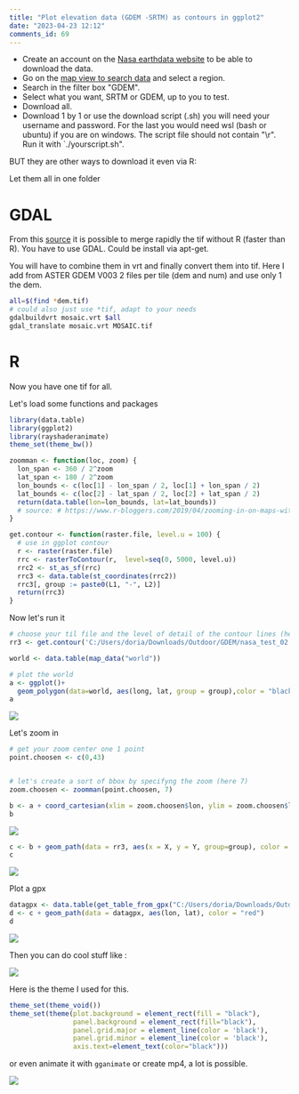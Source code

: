 ```yaml
--- 
title: "Plot elevation data (GDEM -SRTM) as contours in ggplot2" 
date: "2023-04-23 12:12" 
comments_id: 69
--- 
```


- Create an account on the [Nasa earthdata website](https://earthdata.nasa.gov/) to be able to download the data.
- Go on the [map view to search data](https://search.earthdata.nasa.gov/search) and select a region.
- Search in the filter box "GDEM".
- Select what you want, SRTM or GDEM, up to you to test.
- Download all.
- Download 1 by 1 or use the download script (.sh) you will need your username and password. For the last you would need wsl (bash or ubuntu) if you are on windows. The script file should not contain "\r". Run it with `./yourscript.sh".


BUT they are other ways to download it even via R:


Let them all in one folder

# GDAL

From this [source](https://gis.stackexchange.com/a/408179/198865) it is possible to merge rapidly the tif without R (faster than R).
You have to use GDAL. Could be install via apt-get.

You will have to combine them in vrt and finally convert them into tif. Here I add from ASTER GDEM V003 2 files per tile (dem and num) and use only 1 the dem.

```sh
all=$(find *dem.tif)
# could also just use *tif, adapt to your needs
gdalbuildvrt mosaic.vrt $all
gdal_translate mosaic.vrt MOSAIC.tif
```


# R


Now you have one tif for all.

Let's load some functions and packages

```r
library(data.table)
library(ggplot2)
library(rayshaderanimate)
theme_set(theme_bw())

zoomman <- function(loc, zoom) {
  lon_span <- 360 / 2^zoom
  lat_span <- 180 / 2^zoom
  lon_bounds <- c(loc[1] - lon_span / 2, loc[1] + lon_span / 2)
  lat_bounds <- c(loc[2] - lat_span / 2, loc[2] + lat_span / 2)
  return(data.table(lon=lon_bounds, lat=lat_bounds))
  # source: # https://www.r-bloggers.com/2019/04/zooming-in-on-maps-with-sf-and-ggplot2/
}

get.contour <- function(raster.file, level.u = 100) {
  # use in ggplot contour
  r <- raster(raster.file)
  rrc <- rasterToContour(r,  level=seq(0, 5000, level.u))
  rrc2 <- st_as_sf(rrc)
  rrc3 <- data.table(st_coordinates(rrc2))
  rrc3[, group := paste0(L1, "-", L2)]
  return(rrc3)
}
```

Now let's run it

```r 
# choose your til file and the level of detail of the contour lines (here 100m)
rr3 <- get.contour('C:/Users/doria/Downloads/Outdoor/GDEM/nasa_test_02.tif', 100)

world <- data.table(map_data("world"))

# plot the world
a <- ggplot()+
  geom_polygon(data=world, aes(long, lat, group = group),color = "black", fill=NA)
a

```

![](../assets/images/posts/2023/world.png)

Let's zoom in

```r
# get your zoom center one 1 point
point.choosen <- c(0,43)


# let's create a sort of bbox by specifyng the zoom (here 7)
zoom.choosen <- zoomman(point.choosen, 7)

b <- a + coord_cartesian(xlim = zoom.choosen$lon, ylim = zoom.choosen$lat)
b
```
![](../assets/images/posts/2023/world2.png)


```r
c <- b + geom_path(data = rr3, aes(x = X, y = Y, group=group), color = "grey20")
c
```
![](../assets/images/posts/2023/world3.png)

Plot a gpx

```r
datagpx <- data.table(get_table_from_gpx("C:/Users/doria/Downloads/Outdoor/Gpx/BikeTrip2022b.gpx"))
d <- c + geom_path(data = datagpx, aes(lon, lat), color = "red")
d
```
![](../assets/images/posts/2023/world4.png)

Then you can do cool stuff like :

![](../assets/images/posts/2023/world5.png)

Here is the theme I used for this.

```r
theme_set(theme_void())
theme_set(theme(plot.background = element_rect(fill = "black"),
                panel.background = element_rect(fill="black"),
                panel.grid.major = element_line(color = 'black'),
                panel.grid.minor = element_line(color = 'black'),
                axis.text=element_text(color="black")))
```

or even animate it with `gganimate` or create mp4, a lot is possible.

![](../assets/images/posts/2023/Complete_trip.gif)

